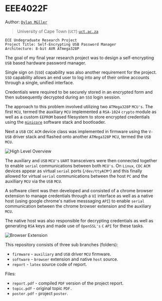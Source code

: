 # EEE4022F

Author: [`Dylan Müller`](https://www.linkedin.com/in/dylanmuller/)
> University of Cape Town (`UCT`) [`uct.ac.za`](https://uct.ac.za)

```
ECE Undegraduate Research Project
Project Title: Self-Encrypting USB Password Manager
Architecture: 8-bit AVR ATmega328P
```

The goal of my final year research project was to design a self-encrypting `USB` based hardware password manager. 

Single sign on (`SSO`) capability was also another requirement for the project. `SSO` capability allows an end user to log into any of their online accounts through a single, unified interface.

Credentials were required to be securely stored in an encrypted form and then subsequently decrypted during an `SSO` login session. 

The approach to this problem involved utilizing two `ATMega328P` `MCU's`. The first `MCU`, termed the auxiliary `MCU` implemented a `RSA-1024` `crypto` module as well as a custom `EEPROM` based filesystem to store encrypted credentials using the [`minicore`](https://github.com/MCUdude/MiniCore) software stack and bootloader. 

Next a `USB` `CDC` `ACM` device class was implemented in firmware using the `V-USB` driver stack and flashed onto another `ATMega328P` `MCU`, termed the `USB` `MCU`. 

![High Level Overview](https://raw.githubusercontent.com/lunarjournal/research/main/images/HL.png)

The auxiliary and `USB` `MCU's` `UART` transceivers were then connected together to enable `serial` communications between both `MCU's`. On `Linux`, `CDC` `ACM` devices appear as virtual `serial` ports (`/dev/ttyACM*`) and this finally allowed for virtual `serial` communications between the host `PC` and the auxilliary `MCU` via the `USB` `MCU`.

A software client was then developed and consisted of a chrome browser extension to manage credentials through a `UI` interface as well as a native host (using google chrome's native messsaging `API`) to enable `serial` communication between the chrome browser extension and the auxiliary `MCU`. 

The native host was also responsible for decrypting credentials as well as generating `RSA` keys and made use of `OpenSSL's` `C` `API` for these tasks. 

![Browser Extension](https://raw.githubusercontent.com/lunarjournal/research/main/images/DE.png)

This repository consists of three sub branches (folders):
* `firmware` - `auxiliary` and `USB` driver `MCU` firmware.
* `software` - `browser` extension and native `host` source.
* `report` - `latex` source code of report.

Files:
<br/>
* `report.pdf` - compiled `PDF` version of the project report.
* `topic.pdf` - original topic `PDF.`
* `poster.pdf` - project `poster`.
